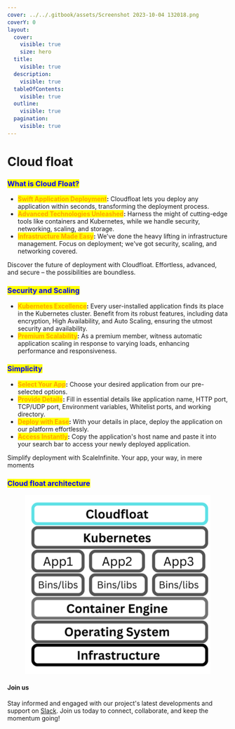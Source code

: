 ```yaml
---
cover: ../../.gitbook/assets/Screenshot 2023-10-04 132018.png
coverY: 0
layout:
  cover:
    visible: true
    size: hero
  title:
    visible: true
  description:
    visible: true
  tableOfContents:
    visible: true
  outline:
    visible: true
  pagination:
    visible: true
---
```


# Cloud float

### <mark style="color:blue;">What  is Cloud Float?</mark>

* <mark style="color:orange;">**Swift Application Deployment**</mark>**:** Cloudfloat lets you deploy any application within seconds, transforming the deployment process.
* <mark style="color:orange;">**Advanced Technologies Unleashed**</mark>**:** Harness the might of cutting-edge tools like containers and Kubernetes, while we handle security, networking, scaling, and storage.
* <mark style="color:orange;">**Infrastructure Made Easy**</mark>**:** We've done the heavy lifting in infrastructure management. Focus on deployment; we've got security, scaling, and networking covered.

Discover the future of deployment with Cloudfloat. Effortless, advanced, and secure – the possibilities are boundless.

### <mark style="color:blue;">Security and Scaling</mark>

* <mark style="color:orange;">**Kubernetes Excellence**</mark>**:** Every user-installed application finds its place in the Kubernetes cluster. Benefit from its robust features, including data encryption, High Availability, and Auto Scaling, ensuring the utmost security and availability.
* <mark style="color:orange;">**Premium Scalability**</mark>**:** As a premium member, witness automatic application scaling in response to varying loads, enhancing performance and responsiveness.

### <mark style="color:blue;">Simplicity</mark>

* <mark style="color:orange;">**Select Your App**</mark>**:** Choose your desired application from our pre-selected options.
* <mark style="color:orange;">**Provide Details**</mark>**:** Fill in essential details like application name, HTTP port, TCP/UDP port, Environment variables, Whitelist ports, and working directory.
* <mark style="color:orange;">**Deploy with Ease**</mark>**:** With your details in place, deploy the application on our platform effortlessly.
* <mark style="color:orange;">**Access Instantly**</mark>**:** Copy the application's host name and paste it into your search bar to access your newly deployed application.

Simplify deployment with ScaleInfinite. Your app, your way, in mere moments

### <mark style="color:blue;">Cloud float architecture</mark>

<figure><img src="../../.gitbook/assets/Screenshot 2023-08-12 150804.png" alt=""><figcaption></figcaption></figure>

#### Join us

Stay informed and engaged with our project's latest developments and support on [Slack](https://app.slack.com/client/T04QS32JX6E/C04QKEWE146). Join us today to connect, collaborate, and keep the momentum going!&#x20;
